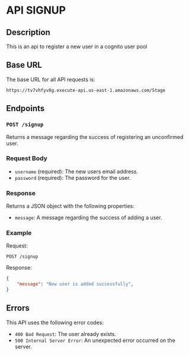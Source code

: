 # API SIGNUP

## Description

This is an api to register a new user in a cognito user pool

## Base URL

The base URL for all API requests is:

`https://tv7vhfyv8g.execute-api.us-east-1.amazonaws.com/Stage`

## Endpoints

### `POST /signup`

Returns a message regarding the success of registering an unconfirmed user.

### Request Body

- `username` (required): The new users email address.
- `password` (required): The password for the user.

### Response

Returns a JSON object with the following properties:

- `message`: A message regarding the success of adding a user.

### Example

Request:

```
POST /signup
```

Response:

```json
{
    "message": "New user is added successfully",
}

```

## Errors

This API uses the following error codes:

- `400 Bad Request`: The user already exists.
- `500 Internal Server Error`: An unexpected error occurred on the server.